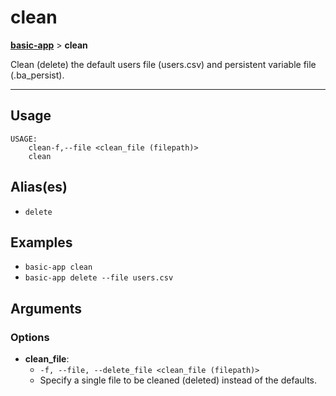 # clean
__[basic-app](./basic-app.md)__ > __clean__

Clean (delete) the default users file (users.csv) and persistent variable file (.ba_persist).

___

## Usage
```shell
USAGE:
    clean-f,--file <clean_file (filepath)>
    clean 

```

## Alias(es)
- `delete`

## Examples

- `basic-app clean`
- `basic-app delete --file users.csv`

## Arguments
### Options
- __clean_file__:
    - `-f, --file, --delete_file <clean_file (filepath)>`
    - Specify a single file to be cleaned (deleted) instead of the defaults.

